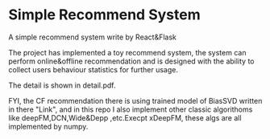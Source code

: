 # Simple Recommend System
A simple recommend system write by React&amp;Flask


The project has implemented a toy recommend system, the system can perform online&offline recommendation and is designed with the ability to collect users behaviour statistics for further usage. 

The detail is shown in detail.pdf.

FYI, the CF recommendation there is using trained model of BiasSVD written in there "Link", and in this repo I also implement other classic algorithoms like deepFM,DCN,Wide&Depp ,etc.Execpt xDeepFM, these algs are all implemented by numpy.



